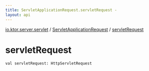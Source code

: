 ```yaml
---
title: ServletApplicationRequest.servletRequest - 
layout: api
---
```


<div class='api-docs-breadcrumbs'><a href="../index.html">io.ktor.server.servlet</a> / <a href="index.html">ServletApplicationRequest</a> / <a href="./servlet-request.html">servletRequest</a></div>

# servletRequest

<div class="signature"><code><span class="keyword">val </span><span class="identifier">servletRequest</span><span class="symbol">: </span><span class="identifier">HttpServletRequest</span></code></div>
